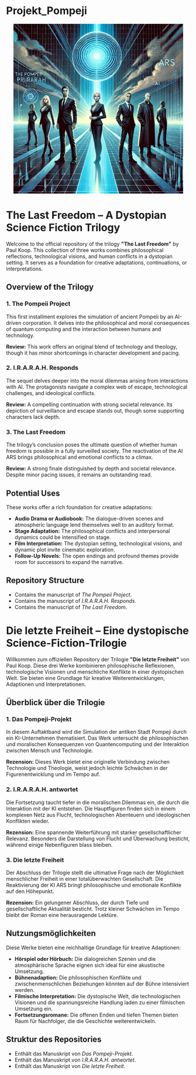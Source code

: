 # Projekt_Pompeji

<p align="center">
  <img src="Trilogie.jpg" alt="Trilogy Cover Image">
</p>



# The Last Freedom – A Dystopian Science Fiction Trilogy

Welcome to the official repository of the trilogy **"The Last Freedom"** by Paul Koop. This collection of three works combines philosophical reflections, technological visions, and human conflicts in a dystopian setting. It serves as a foundation for creative adaptations, continuations, or interpretations.

## Overview of the Trilogy

### 1. **The Pompeii Project**
This first installment explores the simulation of ancient Pompeii by an AI-driven corporation. It delves into the philosophical and moral consequences of quantum computing and the interaction between humans and technology.

**Review:** This work offers an original blend of technology and theology, though it has minor shortcomings in character development and pacing.

### 2. **I.R.A.R.A.H. Responds**
The sequel delves deeper into the moral dilemmas arising from interactions with AI. The protagonists navigate a complex web of escape, technological challenges, and ideological conflicts.

**Review:** A compelling continuation with strong societal relevance. Its depiction of surveillance and escape stands out, though some supporting characters lack depth.

### 3. **The Last Freedom**
The trilogy’s conclusion poses the ultimate question of whether human freedom is possible in a fully surveilled society. The reactivation of the AI ARS brings philosophical and emotional conflicts to a climax.

**Review:** A strong finale distinguished by depth and societal relevance. Despite minor pacing issues, it remains an outstanding read.

## Potential Uses

These works offer a rich foundation for creative adaptations:

- **Audio Drama or Audiobook:** The dialogue-driven scenes and atmospheric language lend themselves well to an auditory format.
- **Stage Adaptation:** The philosophical conflicts and interpersonal dynamics could be intensified on stage.
- **Film Interpretation:** The dystopian setting, technological visions, and dynamic plot invite cinematic exploration.
- **Follow-Up Novels:** The open endings and profound themes provide room for successors to expand the narrative.

## Repository Structure

- Contains the manuscript of *The Pompeii Project*.
- Contains the manuscript of *I.R.A.R.A.H. Responds*.
- Contains the manuscript of *The Last Freedom*.

# Die letzte Freiheit – Eine dystopische Science-Fiction-Trilogie

Willkommen zum offiziellen Repository der Trilogie **"Die letzte Freiheit"** von Paul Koop. Diese drei Werke kombinieren philosophische Reflexionen, technologische Visionen und menschliche Konflikte in einer dystopischen Welt. Sie bieten eine Grundlage für kreative Weiterentwicklungen, Adaptionen und Interpretationen.

## Überblick über die Trilogie

### 1. **Das Pompeji-Projekt**
In diesem Auftaktband wird die Simulation der antiken Stadt Pompeji durch ein KI-Unternehmen thematisiert. Das Werk untersucht die philosophischen und moralischen Konsequenzen von Quantencomputing und der Interaktion zwischen Mensch und Technologie. 

**Rezension:** Dieses Werk bietet eine originelle Verbindung zwischen Technologie und Theologie, weist jedoch leichte Schwächen in der Figurenentwicklung und im Tempo auf.

### 2. **I.R.A.R.A.H. antwortet**
Die Fortsetzung taucht tiefer in die moralischen Dilemmas ein, die durch die Interaktion mit der KI entstehen. Die Hauptfiguren finden sich in einem komplexen Netz aus Flucht, technologischen Abenteuern und ideologischen Konflikten wieder.

**Rezension:** Eine spannende Weiterführung mit starker gesellschaftlicher Relevanz. Besonders die Darstellung von Flucht und Überwachung besticht, während einige Nebenfiguren blass bleiben.

### 3. **Die letzte Freiheit**
Der Abschluss der Trilogie stellt die ultimative Frage nach der Möglichkeit menschlicher Freiheit in einer totalüberwachten Gesellschaft. Die Reaktivierung der KI ARS bringt philosophische und emotionale Konflikte auf den Höhepunkt.

**Rezension:** Ein gelungener Abschluss, der durch Tiefe und gesellschaftliche Aktualität besticht. Trotz kleiner Schwächen im Tempo bleibt der Roman eine herausragende Lektüre.

## Nutzungsmöglichkeiten

Diese Werke bieten eine reichhaltige Grundlage für kreative Adaptionen:

- **Hörspiel oder Hörbuch:** Die dialogreichen Szenen und die atmosphärische Sprache eignen sich ideal für eine akustische Umsetzung.
- **Bühnenadaption:** Die philosophischen Konflikte und zwischenmenschlichen Beziehungen könnten auf der Bühne intensiviert werden.
- **Filmische Interpretation:** Die dystopische Welt, die technologischen Visionen und die spannungsreiche Handlung laden zu einer filmischen Umsetzung ein.
- **Fortsetzungsromane:** Die offenen Enden und tiefen Themen bieten Raum für Nachfolger, die die Geschichte weiterentwickeln.

## Struktur des Repositories

- Enthält das Manuskript von *Das Pompeji-Projekt*.
- Enthält das Manuskript von *I.R.A.R.A.H. antwortet*.
- Enthält das Manuskript von *Die letzte Freiheit*.









